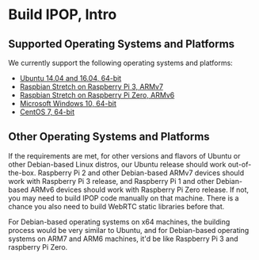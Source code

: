 # Build IPOP, Intro

## Supported Operating Systems and Platforms

We currently support the following operating systems and platforms:
- [Ubuntu 14.04 and 16.04, 64-bit](Build-IPOP-for-Ubuntu,-Raspberry-Pi-3-and-Raspberry-Pi-Zero)
- [Raspbian Stretch on Raspberry Pi 3, ARMv7](Build-IPOP-for-Raspbian-on-Raspberry-Pi-3)
- [Raspbian Stretch on Raspberry Pi Zero, ARMv6](Build-IPOP-for-Raspbian-on-Raspberry-Pi-Zero)
- [Microsoft Windows 10, 64-bit](Build-IPOP-for-Windows)
- [CentOS 7, 64-bit](Build-IPOP-for-CentOS)

## Other Operating Systems and Platforms

If the requirements are met, for other versions and flavors of Ubuntu or other Debian-based Linux distros, our Ubuntu release should work out-of-the-box. Raspberry Pi 2 and other Debian-based ARMv7 devices should work with Raspberry Pi 3 release, and Raspberry Pi 1 and other Debian-based ARMv6 devices should work with Raspberry Pi Zero release. If not, you may need to build IPOP code manually on that machine. There is a chance you also need to build WebRTC static libraries before that.

For Debian-based operating systems on x64 machines, the building process would be very similar to Ubuntu, and for Debian-based operating systems on ARM7 and ARM6 machines, it'd be like Raspberry Pi 3 and raspberry Pi Zero.
